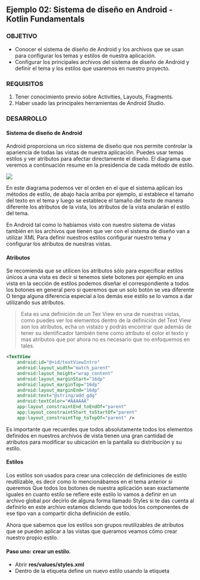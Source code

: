 ## Ejemplo 02: Sistema de diseño en Android - Kotlin Fundamentals

### OBJETIVO

- Conocer el sistema de diseño de Android y los archivos que se usan para configurar los temas y estilos de nuestra aplicación.
- Configurar los principales archivos del sistema de diseño de Android y definir el tema y los estilos que usaremos en nuestro proyecto.

### REQUISITOS

1. Tener conocimiento previo sobre Activities, Layouts, Fragments.
2. Haber usado las principales herramientas de Android Studio.

### DESARROLLO

#### Sistema de diseño de Android

Android proporciona un rico sistema de diseño que nos permite controlar la apariencia de todas las vistas de nuestra aplicación. Puedes usar temas estilos y ver atributos para afectar directamente el diseño. El diagrama que veremos a continuación resume en la presidencia de cada método de estilo.

![](https://github.com/beduExpert/B1-Kotlin-Intermedio/blob/master/Sesion-05/Ejemplo-02/Images/1.png)

En este diagrama podemos ver el orden en el que el sistema aplican los métodos de estilo, de abajo hacia arriba por ejemplo, si establece el tamaño del texto en el tema y luego se establece el tamaño del texto de manera diferente los atributos de la vista, los atributos de la vista anularán el estilo del tema.

En Android tal como lo habíamos visto con nuestro sistema de vistas también en los archivos que tienen que ver con el sistema de diseño van a utilizar XML Para definir nuestros estilos configurar nuestro tema y configurar los atributos de nuestras vistas.

#### Atributos

Se recomienda que se utilicen los atributos sólo para especificar estilos únicos a una vista es decir si tenemos siete botones por ejemplo en una vista en la sección de estilos podemos diseñar el correspondiente a todos los botones en general pero si queremos que un solo botón se vea diferente O tenga alguna diferencia especial a los demás ese estilo se lo vamos a dar utilizando sus atributos.

>Esta es una definición de un Tex View en una de nuestras vistas, como puedes ver los elementos dentro de la definición del Text View son los atributos, echa un vistazo y podrás encontrar que además de tener su identificador también tiene como atributo el color el texto y mas atributos que por ahora no es necesario que no enfoquemos en tales.
```XML
<TextView
	android:id="@+id/textViewIntro"
	android:layout_width="match_parent"
	android:layout_height="wrap_content"
	android:layout_marginStart="16dp"
	android:layout_marginTop="16dp"
	android:layout_marginEnd="16dp"
	android:text="@string/add_gdg"
	android:textColor="#AAAAAA"
	app:layout_constraintEnd_toEndOf="parent"
	app:layout_constraintStart_toStartOf="parent"
	app:layout_constraintTop_toTopOf="parent" />
```
Es importante que recuerdes que todos absolutamente todos los elementos definidos en nuestros archivos de vista tienen una gran cantidad de atributos para modificar su ubicación en la pantalla su distribución y su estilo.

#### Estilos

Los estilos son usados para crear una colección de definiciones de estilo reutilizable, es decir como lo mencionábamos en el tema anterior si queremos Que todos los botones de nuestra aplicación sean exactamente iguales en cuanto estilo se refiere este estilo lo vamos a definir en un archivo global por decirlo de alguna forma llamado Styles si te das cuenta al definirlo en este archivo estamos diciendo que todos los componentes de ese tipo van a compartir dicha definición de estilo.

Ahora que sabemos que los estilos son grupos reutilizables de atributos que se pueden aplicar a las vistas que queramos veamos cómo crear nuestro propio estilo.

#### Paso uno: crear un estilo.
- Abrir **res/values/styles.xml**
- Dentro de la etiqueta **<resources>** define un nuevo estilo usando la etiqueta **<style>** como se muestra continuación.

>Definimos un estilo nombrándolo con el atributo **name** y especificando de qué estilo estamos heredando con la etiqueta **parent**.
```XML
<style name="TextAppearance.Title" parent="TextAppearance.MaterialComponents.Headline6">
</style>
```
Ahora que tenemos definido nuestro estilo es decir nuestro grupo definamos las propiedades que va a afectar este grupo de estilos.

Para hacerlo tenemos que colocar los atributos que se verán afectados con este grupo de estilos que hemos definido.

```XML
<style name="TextAppearance.Title" parent="TextAppearance.MaterialComponents.Headline6">
	<item name="android:textSize">24sp</item>
 	<item name="android:textColor">#555555</item>
</style>
```

Recapitulando textualmente hemos definido al principio un estilo llamado **TextAppearance.Title** y le hemos asignado dos ítems, uno para el tamaño del texto y otro para el color del texto es decir que los componentes visuales que utilicen este estilo se veran afectado en los mismos atributos.

#### Paso dos: aplicando un estilo.

Ahora para agregar nuestro estilo a un elemento visual tomemos como base el TexView que habíamos definido antes suponiendo que este TexView ya tiene definidos los atributos TextSize y TexColor, de la siguiente forma:

```XML
<TextView
	android:id="@+id/textViewIntro"
	android:text="@string/add_gdg"
	android:textSize="2sp"
	android:textColor="#AAAAAA" />
```

Ahora signamos nuestro estilo a este TextView y veamos como queda:

```XML
<TextView
	android:id="@+id/textViewIntro"
	android:text="@string/add_gdg"
	android:textAppearance="@style/TextAppearance.Title" />
```

Como puedes observar el uso de estilos hace mucho más fácil y entendible el diseño que le vamos a dar a cada elemento visual de nuestra aplicación.

#### Temas

Los temas se usan para definir colores para toda la aplicación para establecer la fuente predeterminada para toda la aplicación, los temas por naturaleza se aplican a todas las vistas dentro de la aplicación como vistas de texto botones radio buttons etc.

Como en el caso anterior de los estilos la definición de nuestro tema está dentro del archivo Styles ubicado en la siguiente ruta **res/values/styles.xml**.

Encontraremos dentro de la etiqueta Resources las definiciones de nuestros estilos y de nuestro tema, por ahora es muy probable que encontremos algo similar a lo siguiente:

```XML
<resources>

    <!-- Base application theme. -->
    <style name="AppTheme" parent="Theme.AppCompat.Light.DarkActionBar">
        <!-- Customize your theme here. -->
        <item name="colorPrimary">@color/colorPrimary</item>
        <item name="colorPrimaryDark">@color/colorPrimaryDark</item>
        <item name="colorAccent">@color/colorAccent</item>
    </style>

</resources>
```

Cómo podemos observar nuestra aplicación tiene un tema definido con el nombre **AppTheme** y le estamos indicando que está heredando del tema **Theme.AppCompat.Light.DarkActionBar** el cual es el que está asignado por defecto en el sistema por Android.

También nos indica que tipo de modificaciones podemos hacerle al tema por ahora sólo vemos los siguientes:
- colorPrimary
- colorPrimaryDark
- colorAccent

Para finalizar este ejemplo te dejo una lista de todos los modificadores que podemos usar para nuestros temas:

```XML
<style name="Theme.MyApp" parent="Theme.AppCompat">

  <!-- Original AppCompat attributes. -->
  <item name="colorPrimary">@color/my_app_primary_color</item>
  <item name="colorSecondary">@color/my_app_secondary_color</item>
  <item name="android:colorBackground">@color/my_app_background_color</item>
  <item name="colorError">@color/my_app_error_color</item>

  <!-- New MaterialComponents attributes. -->
  <item name="colorPrimaryVariant">@color/my_app_primary_variant_color</item>
  <item name="colorSecondaryVariant">@color/my_app_secondary_variant_color</item>
  <item name="colorSurface">@color/my_app_surface_color</item>
  <item name="colorOnPrimary">@color/my_app_color_on_primary</item>
  <item name="colorOnSecondary">@color/my_app_color_on_secondary</item>
  <item name="colorOnBackground">@color/my_app_color_on_background</item>
  <item name="colorOnError">@color/my_app_color_on_error</item>
  <item name="colorOnSurface">@color/my_app_color_on_surface</item>
  <item name="scrimBackground">@color/mtrl_scrim_color</item>
  <item name="textAppearanceHeadline1">@style/TextAppearance.MaterialComponents.Headline1</item>
  <item name="textAppearanceHeadline2">@style/TextAppearance.MaterialComponents.Headline2</item>
  <item name="textAppearanceHeadline3">@style/TextAppearance.MaterialComponents.Headline3</item>
  <item name="textAppearanceHeadline4">@style/TextAppearance.MaterialComponents.Headline4</item>
  <item name="textAppearanceHeadline5">@style/TextAppearance.MaterialComponents.Headline5</item>
  <item name="textAppearanceHeadline6">@style/TextAppearance.MaterialComponents.Headline6</item>
  <item name="textAppearanceSubtitle1">@style/TextAppearance.MaterialComponents.Subtitle1</item>
  <item name="textAppearanceSubtitle2">@style/TextAppearance.MaterialComponents.Subtitle2</item>
  <item name="textAppearanceBody1">@style/TextAppearance.MaterialComponents.Body1</item>
  <item name="textAppearanceBody2">@style/TextAppearance.MaterialComponents.Body2</item>
  <item name="textAppearanceCaption">@style/TextAppearance.MaterialComponents.Caption</item>
  <item name="textAppearanceButton">@style/TextAppearance.MaterialComponents.Button</item>
  <item name="textAppearanceOverline">@style/TextAppearance.MaterialComponents.Overline</item>

</style>
```

Ahora dirígete al ejemplo uno y pongamos a pruéba el conocimiento que acabas de adquirir, exito.

